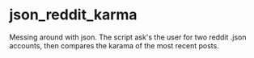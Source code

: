 json_reddit_karma
=================
Messing around with json.  The script ask's the user for two reddit .json accounts, 
then compares the karama of the most recent posts.
